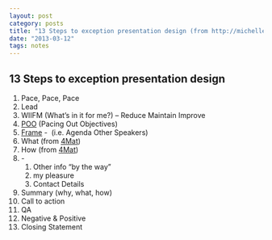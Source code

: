 ```yaml
---
layout: post
category: posts
title: "13 Steps to exception presentation design (from http://michellebowden.com.au/)"
date: "2013-03-12"
tags: notes
---
```


## 13 Steps to exception presentation design

1. Pace, Pace, Pace
2. Lead
3. WIIFM (What’s in it for me?) – Reduce Maintain Improve
4. [POO](http://michellebowden.com.au/2012/05/27-things-every-engineer-needs-to-know-about-influencing-their-stakeholders/) (Pacing Out Objectives)
5. [Frame](http://michellebowden.com.au/2012/05/understanding-others-internalexternal-frame-of-reference/) -  (i.e. Agenda Other Speakers)
6. What (from [4Mat](http://michellebowden.com.au/2013/01/how-can-people-develop-more-confidence-when-presenting-in-front-of-an-audience/))
7. How (from [4Mat](http://michellebowden.com.au/2013/01/how-can-people-develop-more-confidence-when-presenting-in-front-of-an-audience/))
8. \-
    1. Other info “by the way”
    2. my pleasure
    3. Contact Details
9. Summary (why, what, how)
10. Call to action
11. QA
12. Negative & Positive
13. Closing Statement
